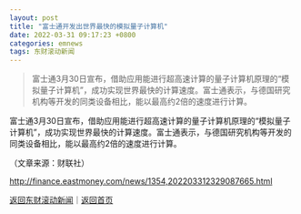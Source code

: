 ```yaml
---
layout: post
title: "富士通开发出世界最快的模拟量子计算机"
date: 2022-03-31 09:17:23 +0800
categories: emnews
tags: 东财滚动新闻
---
```

> 富士通3月30日宣布，借助应用能进行超高速计算的量子计算机原理的“模拟量子计算机”，成功实现世界最快的计算速度。富士通表示，与德国研究机构等开发的同类设备相比，能以最高约2倍的速度进行计算。

<p>富士通3月30日宣布，借助应用能进行超高速计算的量子计算机原理的“模拟量子计算机”，成功实现世界最快的计算速度。富士通表示，与德国研究机构等开发的同类设备相比，能以最高约2倍的速度进行计算。</p><p class="em_media">（文章来源：财联社）</p>

<http://finance.eastmoney.com/news/1354,202203312329087665.html>

[返回东财滚动新闻](//finews.withounder.com/emnews/)｜[返回首页](//finews.withounder.com/)